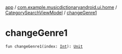 [app](../../index.md) / [com.example.musicdictionaryandroid.ui.home](../index.md) / [CategorySearchViewModel](index.md) / [changeGenre1](./change-genre1.md)

# changeGenre1

`fun changeGenre1(index: `[`Int`](https://kotlinlang.org/api/latest/jvm/stdlib/kotlin/-int/index.html)`): `[`Unit`](https://kotlinlang.org/api/latest/jvm/stdlib/kotlin/-unit/index.html)